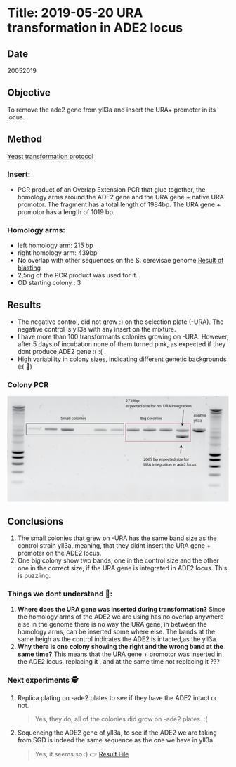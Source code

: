 # Title: 2019-05-20 URA transformation in ADE2 locus

## Date
20052019
## Objective
To remove the ade2 gene from yll3a and insert the URA+ promoter in its locus.
## Method
[Yeast transformation protocol](C:/Users/linigodelacruz/Documents/PhD_2018/Documentation/SATAY/Yeast_transformation/Protocol_Yeast_Transformation.pdf)

### Insert:
 * PCR product of an Overlap Extension PCR that glue together, the homology arms around the ADE2 gene and the URA gene + native URA promotor. The fragment has a total length of 1984bp. The URA gene + promotor has a length of 1019 bp.

### Homology arms:
* left homology arm: 215 bp
* right homology arm: 439bp
* No overlap with other sequences on the S. cerevisae genome [Result of blasting](https://blast.ncbi.nlm.nih.gov/Blast.cgi)
* 2,5ng of the PCR product was used for it.
* OD starting colony : 3

## Results
* The negative control, did not grow :) on the selection plate (-URA). The negative control is yll3a  with any insert on the mixture.
* I have more than 100 transformants colonies growing on -URA. However, after 5 days of incubation none of them turned pink, as expected if they dont produce ADE2 gene :( :( .
* High variability in colony sizes, indicating different genetic backgrounds (:( 🤔)
### Colony PCR
![](../Images/colony_pcr_gel.png)

## Conclusions

1. The small colonies that grew on -URA has the same band size as the control strain yll3a, meaning, that they didnt insert the URA gene + promoter on the ADE2 locus.
2. One big colony show two bands, one in the control size and the other one in the correct size, if the URA gene is integrated in ADE2 locus. This is puzzling.

### Things we dont understand 🤔:
1. **Where does the URA gene was inserted during transformation?** Since the homology arms of the ADE2 we are using has no overlap anywhere else in the genome there is no way the URA gene, in between the homology arms, can be inserted some where else. The bands at the same heigh as the control indicates the ADE2 is intacted,as the yll3a.
2. **Why there is one colony showing the right and the wrong band at the same time?** This means that the URA gene + promotor  was inserted in the ADE2 locus, replacing it , and at the same time not replacing it ???

### Next experiments 🕵️‍
1. Replica plating on -ade2 plates to see if they have the ADE2 intact or not.
   > Yes, they do, all of the colonies did grow on -ade2 plates. :(

2. Sequencing the ADE2 gene of yll3a,  to see if the ADE2 we are taking from SGD is indeed the same sequence as the one we have in yll3a.
   > Yes, it seems so :) 👉  [Result File](C:\Users\linigodelacruz\Documents\PhD_2018\Documentation\Journal\journal\2019-06)
